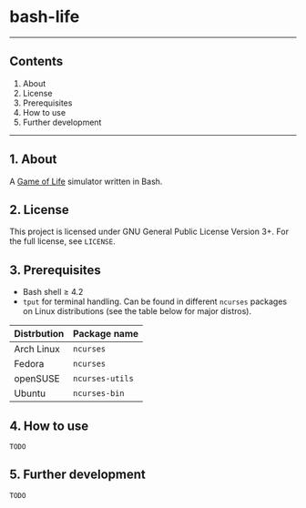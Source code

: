 # bash-life

***

## Contents
 1. About
 2. License
 3. Prerequisites
 4. How to use
 5. Further development

***

## 1. About

A [Game of Life](http://en.wikipedia.org/wiki/Conway%27s_Game_of_Life) simulator written in Bash.

## 2. License

This project is licensed under GNU General Public License Version 3+. For the full license, see `LICENSE`.

## 3. Prerequisites

 * Bash shell ≥ 4.2
 * `tput` for terminal handling. Can be found in different `ncurses` packages on Linux distributions (see the table below for major distros).

| Distrbution | Package name    |
| ----------- | --------------- |
| Arch Linux  | `ncurses`       |
| Fedora      | `ncurses`       |
| openSUSE    | `ncurses-utils` |
| Ubuntu      | `ncurses-bin`   |

## 4. How to use

`TODO`

## 5. Further development

`TODO`

